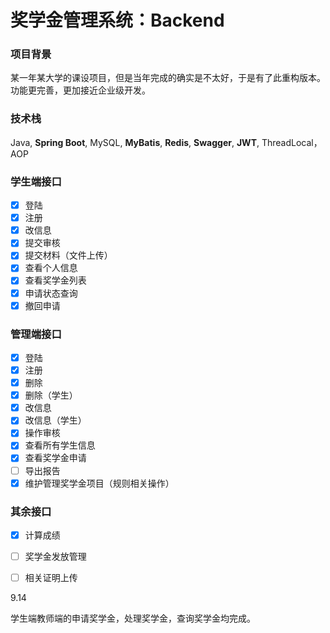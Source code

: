 # 奖学金管理系统：Backend

### 项目背景

某一年某大学的课设项目，但是当年完成的确实是不太好，于是有了此重构版本。功能更完善，更加接近企业级开发。

### 技术栈

Java, **Spring Boot**, MySQL, **MyBatis**, **Redis**, **Swagger**, **JWT**, ThreadLocal，AOP

### 学生端接口
- [x] 登陆
- [x] 注册
- [x] 改信息
- [x] 提交审核
- [x] 提交材料（文件上传）
- [x] 查看个人信息
- [x] 查看奖学金列表
- [x] 申请状态查询
- [x] 撤回申请

### 管理端接口
- [x] 登陆
- [x] 注册
- [x] 删除
- [x] 删除（学生）
- [x] 改信息
- [x] 改信息（学生）
- [x] 操作审核
- [x] 查看所有学生信息
- [x] 查看奖学金申请
- [ ] 导出报告
- [x] 维护管理奖学金项目（规则相关操作）

### 其余接口
- [x] 计算成绩
- [ ] 奖学金发放管理
- [ ] 相关证明上传





9.14

学生端教师端的申请奖学金，处理奖学金，查询奖学金均完成。
